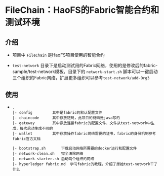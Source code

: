 # FileChain：HaoFS的Fabric智能合约和测试环境

## 介绍

- 项目中 `FileChain` 是HaoFS项目使用的智能合约

- `test-network` 目录下是启动测试用的Fabric网络，使用的是修改后的fabric-sample/test-network模板，目录下的 `network-start.sh` 脚本可以一键启动三个组织的Fabric网络，扩展更多组织可以参考`test-network/add-Org3`

## 使用

- ```
  .
  |- config         其中是fabric的默认配置文件
  |- chaincode      其中存放链码，此项目的链码是java写的
  |- gateway        其中存放连接fabric的配置文件，文件从test-network中生成，每次启动生成不同的
  |- wallet         其中存放操作fabric网络需要的证书，fabric的身份机制参考fabric官方文档
  
  |- bootstrap.sh       下载启动网络所需要的docker进行和配置文件
  |- network-clean.sh   完全清除网络
  |- network-starter.sh 启动两个组织的网络
  |- hyperledger fabric.md  学习fabric的教程，介绍了原始test-network干了什么
  ```
